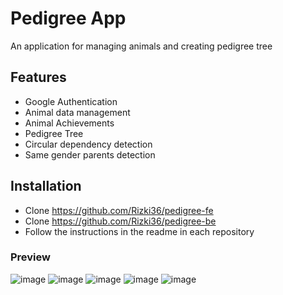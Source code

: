 # Pedigree App

An application for managing animals and creating pedigree tree

## Features

- Google Authentication
- Animal data management
- Animal Achievements
- Pedigree Tree
- Circular dependency detection
- Same gender parents detection

## Installation

- Clone https://github.com/Rizki36/pedigree-fe
- Clone https://github.com/Rizki36/pedigree-be
- Follow the instructions in the readme in each repository

### Preview
![image](https://github.com/user-attachments/assets/85fa9b54-5125-4844-82ab-1233b9bc8d34)
![image](https://github.com/user-attachments/assets/7dee4fdc-40f5-43af-bda2-59f61fd9e430)
![image](https://github.com/user-attachments/assets/f4a4042e-6399-42c0-a273-37505921f6a5)
![image](https://github.com/user-attachments/assets/ad1831c7-c54a-4f75-884a-bdbbaca9aea9)
![image](https://github.com/user-attachments/assets/7946b627-4d29-477a-ac28-2a6eda2f654a)
